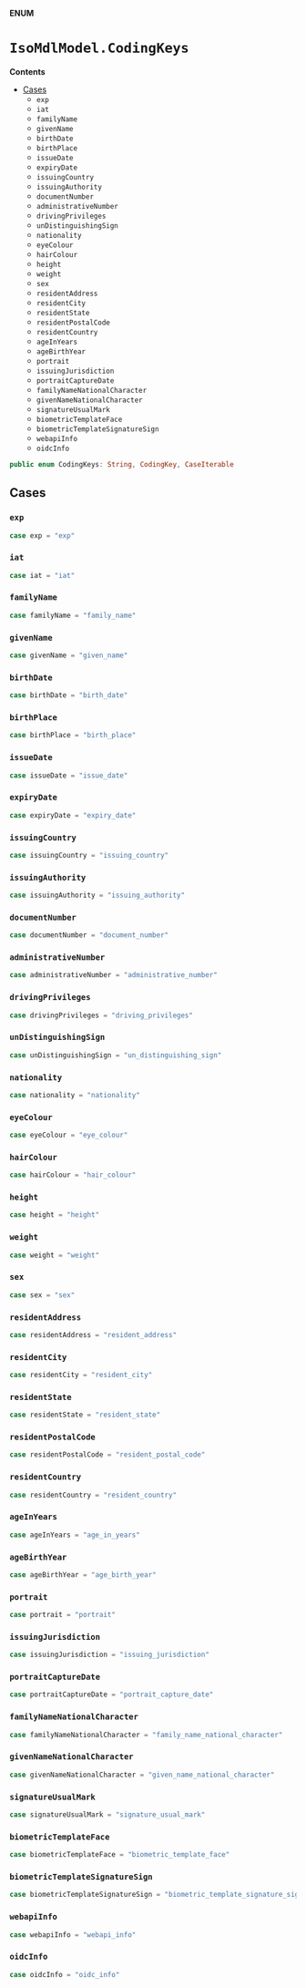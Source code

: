 **ENUM**

# `IsoMdlModel.CodingKeys`

**Contents**

- [Cases](#cases)
  - `exp`
  - `iat`
  - `familyName`
  - `givenName`
  - `birthDate`
  - `birthPlace`
  - `issueDate`
  - `expiryDate`
  - `issuingCountry`
  - `issuingAuthority`
  - `documentNumber`
  - `administrativeNumber`
  - `drivingPrivileges`
  - `unDistinguishingSign`
  - `nationality`
  - `eyeColour`
  - `hairColour`
  - `height`
  - `weight`
  - `sex`
  - `residentAddress`
  - `residentCity`
  - `residentState`
  - `residentPostalCode`
  - `residentCountry`
  - `ageInYears`
  - `ageBirthYear`
  - `portrait`
  - `issuingJurisdiction`
  - `portraitCaptureDate`
  - `familyNameNationalCharacter`
  - `givenNameNationalCharacter`
  - `signatureUsualMark`
  - `biometricTemplateFace`
  - `biometricTemplateSignatureSign`
  - `webapiInfo`
  - `oidcInfo`

```swift
public enum CodingKeys: String, CodingKey, CaseIterable
```

## Cases
### `exp`

```swift
case exp = "exp"
```

### `iat`

```swift
case iat = "iat"
```

### `familyName`

```swift
case familyName = "family_name"
```

### `givenName`

```swift
case givenName = "given_name"
```

### `birthDate`

```swift
case birthDate = "birth_date"
```

### `birthPlace`

```swift
case birthPlace = "birth_place"
```

### `issueDate`

```swift
case issueDate = "issue_date"
```

### `expiryDate`

```swift
case expiryDate = "expiry_date"
```

### `issuingCountry`

```swift
case issuingCountry = "issuing_country"
```

### `issuingAuthority`

```swift
case issuingAuthority = "issuing_authority"
```

### `documentNumber`

```swift
case documentNumber = "document_number"
```

### `administrativeNumber`

```swift
case administrativeNumber = "administrative_number"
```

### `drivingPrivileges`

```swift
case drivingPrivileges = "driving_privileges"
```

### `unDistinguishingSign`

```swift
case unDistinguishingSign = "un_distinguishing_sign"
```

### `nationality`

```swift
case nationality = "nationality"
```

### `eyeColour`

```swift
case eyeColour = "eye_colour"
```

### `hairColour`

```swift
case hairColour = "hair_colour"
```

### `height`

```swift
case height = "height"
```

### `weight`

```swift
case weight = "weight"
```

### `sex`

```swift
case sex = "sex"
```

### `residentAddress`

```swift
case residentAddress = "resident_address"
```

### `residentCity`

```swift
case residentCity = "resident_city"
```

### `residentState`

```swift
case residentState = "resident_state"
```

### `residentPostalCode`

```swift
case residentPostalCode = "resident_postal_code"
```

### `residentCountry`

```swift
case residentCountry = "resident_country"
```

### `ageInYears`

```swift
case ageInYears = "age_in_years"
```

### `ageBirthYear`

```swift
case ageBirthYear = "age_birth_year"
```

### `portrait`

```swift
case portrait = "portrait"
```

### `issuingJurisdiction`

```swift
case issuingJurisdiction = "issuing_jurisdiction"
```

### `portraitCaptureDate`

```swift
case portraitCaptureDate = "portrait_capture_date"
```

### `familyNameNationalCharacter`

```swift
case familyNameNationalCharacter = "family_name_national_character"
```

### `givenNameNationalCharacter`

```swift
case givenNameNationalCharacter = "given_name_national_character"
```

### `signatureUsualMark`

```swift
case signatureUsualMark = "signature_usual_mark"
```

### `biometricTemplateFace`

```swift
case biometricTemplateFace = "biometric_template_face"
```

### `biometricTemplateSignatureSign`

```swift
case biometricTemplateSignatureSign = "biometric_template_signature_sign"
```

### `webapiInfo`

```swift
case webapiInfo = "webapi_info"
```

### `oidcInfo`

```swift
case oidcInfo = "oidc_info"
```
